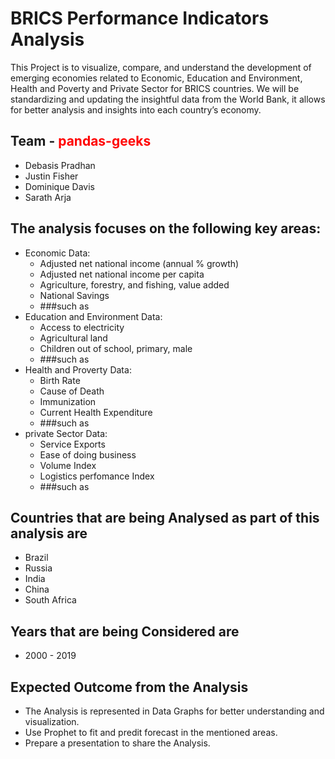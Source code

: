 # BRICS Performance Indicators Analysis 
  This Project is to visualize, compare, and understand the development of emerging economies related to Economic,   Education and Environment, Health and Poverty and Private Sector for BRICS countries. We will be standardizing and updating the insightful data from the World Bank, it allows for better analysis and insights into each country’s economy.
  
## Team - <span style="color:red;">pandas-geeks</span>
  * Debasis Pradhan
  * Justin Fisher
  * Dominique Davis
  * Sarath Arja

## The analysis focuses on the following key areas:

  * Economic Data:
     * Adjusted net national income (annual % growth)
     * Adjusted net national income per capita
     * Agriculture, forestry, and fishing, value added
     * National Savings
     * ###such as
  * Education and Environment Data:
     * Access to electricity
     * Agricultural land
     * Children out of school, primary, male
     * ###such as
  * Health and Proverty Data: 
     * Birth Rate
     * Cause of Death
     * Immunization
     * Current Health Expenditure
     * ###such as
  * private Sector Data:
     * Service Exports
     * Ease of doing business
     * Volume Index
     * Logistics perfomance Index
     * ###such as
    

## Countries that are being Analysed as part of this analysis are

 * Brazil
 * Russia
 * India
 * China
 * South Africa

## Years that are being Considered are 

 * 2000 - 2019

## Expected Outcome from the Analysis
 * The Analysis is represented in Data Graphs for better understanding and visualization.
 * Use Prophet to fit and predit forecast in the mentioned areas.
 * Prepare a presentation to share the Analysis.
